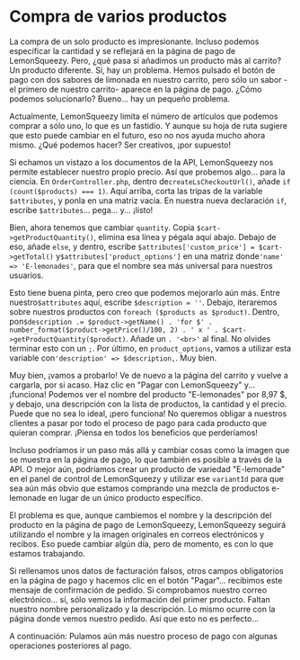 # Compra de varios productos

La compra de un solo producto es impresionante. Incluso podemos especificar la cantidad y se reflejará en la página de pago de LemonSqueezy. Pero, ¿qué pasa si añadimos un producto más al carrito? Un producto diferente. Sí, hay un problema. Hemos pulsado el botón de pago con dos sabores de limonada en nuestro carrito, pero sólo un sabor -el primero de nuestro carrito- aparece en la página de pago. ¿Cómo podemos solucionarlo? Bueno... hay un pequeño problema.

Actualmente, LemonSqueezy limita el número de artículos que podemos comprar a sólo uno, lo que es un fastidio. Y aunque su hoja de ruta sugiere que esto puede cambiar en el futuro, eso no nos ayuda mucho ahora mismo. ¿Qué podemos hacer? Ser creativos, ¡por supuesto!

Si echamos un vistazo a los documentos de la API, LemonSqueezy nos permite establecer nuestro propio precio. Así que probemos algo... para la ciencia. En `OrderController.php`, dentro de`createLsCheckoutUrl()`, añade `if (count($products) === 1)`. Aquí arriba, corta las tripas de la variable `$attributes`, y ponla en una matriz vacía. En nuestra nueva declaración `if`, escribe `$attributes`... pega... y... ¡listo!

Bien, ahora tenemos que cambiar `quantity`. Copia `$cart->getProductQuantity()`, elimina esa línea y pégala aquí abajo. Debajo de eso, añade `else`, y dentro, escribe `$attributes['custom_price'] = $cart->getTotal()` y`$attributes['product_options']` en una matriz donde`'name' => 'E-lemonades'`, para que el nombre sea más universal para nuestros usuarios.

Esto tiene buena pinta, pero creo que podemos mejorarlo aún más. Entre nuestro`$attributes` aquí, escribe `$description = ''`. Debajo, iteraremos sobre nuestros productos con `foreach ($products as $product)`. Dentro, pon`$description .= $product->getName() . 'for $' .
number_format($product->getPrice()/100, 2) . ' x ' .
$cart->getProductQuantity($product)`. Añade un `. '<br>'` al final. No olvides terminar esto con un `;`. Por último, en `product_options`, vamos a utilizar esta variable con`'description' => $description,`. Muy bien.

Muy bien, ¡vamos a probarlo! Ve de nuevo a la página del carrito y vuelve a cargarla, por si acaso. Haz clic en "Pagar con LemonSqueezy" y... ¡funciona! Podemos ver el nombre del producto "E-lemonades" por 8,97 $, y debajo, una descripción con la lista de productos, la cantidad y el precio. Puede que no sea lo ideal, ¡pero funciona! No queremos obligar a nuestros clientes a pasar por todo el proceso de pago para cada producto que quieran comprar. ¡Piensa en todos los beneficios que perderíamos!

Incluso podríamos ir un paso más allá y cambiar cosas como la imagen que se muestra en la página de pago, lo que también es posible a través de la API. O mejor aún, podríamos crear un producto de variedad "E-lemonade" en el panel de control de LemonSqueezy y utilizar ese `variantId` para que sea aún más obvio que estamos comprando una mezcla de productos e-lemonade en lugar de un único producto específico.

El problema es que, aunque cambiemos el nombre y la descripción del producto en la página de pago de LemonSqueezy, LemonSqueezy seguirá utilizando el nombre y la imagen originales en correos electrónicos y recibos. Eso puede cambiar algún día, pero de momento, es con lo que estamos trabajando.

Si rellenamos unos datos de facturación falsos, otros campos obligatorios en la página de pago y hacemos clic en el botón "Pagar"... recibimos este mensaje de confirmación de pedido. Si comprobamos nuestro correo electrónico... sí, sólo vemos la información del primer producto. Faltan nuestro nombre personalizado y la descripción. Lo mismo ocurre con la página donde vemos nuestro pedido. Así que esto no es perfecto...

A continuación: Pulamos aún más nuestro proceso de pago con algunas operaciones posteriores al pago.
